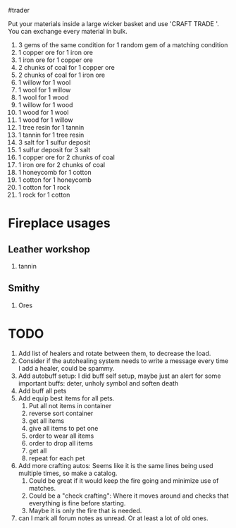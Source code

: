 #trader

Put your materials inside a large wicker basket and use 'CRAFT TRADE <NUMBER>'.
You can exchange every material in bulk.
1.  3 gems of the same condition for 1 random gem of a matching condition
2.  1 copper ore for 1 iron ore
3.  1 iron ore for 1 copper ore
4.  2 chunks of coal for 1 copper ore
5.  2 chunks of coal for 1 iron ore
6.  1 willow for 1 wool
7.  1 wool for 1 willow
8.  1 wool for 1 wood
9.  1 willow for 1 wood
10. 1 wood for 1 wool
11. 1 wood for 1 willow
12. 1 tree resin for 1 tannin
13. 1 tannin for 1 tree resin
14. 3 salt for 1 sulfur deposit
15. 1 sulfur deposit for 3 salt
16. 1 copper ore for 2 chunks of coal
17. 1 iron ore for 2 chunks of coal
18. 1 honeycomb for 1 cotton
19. 1 cotton for 1 honeycomb
20. 1 cotton for 1 rock
21. 1 rock for 1 cotton

# Fireplace usages

## Leather workshop

1. tannin 

## Smithy

1. Ores 


# TODO

1. Add list of healers and rotate between them, to decrease the load. 
1. Consider if the autohealing system needs to write a message every time I add a healer, could be spammy. 
1. Add autobuff setup: I did buff self setup, maybe just an alert for some important buffs: deter, unholy symbol and soften death
1. Add buff all pets
1. Add equip best items for all pets. 
    1. Put all not items in container
    1. reverse sort container
    1. get all items
    1. give all items to pet one
    1. order to wear all items
    1. order to drop all items
    1. get all
    1. repeat for each pet 
1. Add more crafting autos: Seems like it is the same lines being used multiple times, so make a catalog. 
    1. Could be great if it would keep the fire going and minimize use of matches. 
    1. Could be a "check crafting": Where it moves around and checks that everything is fine before starting. 
    1. Maybe it is only the fire that is needed. 
1. can I mark all forum notes as unread. Or at least a lot of old ones. 


